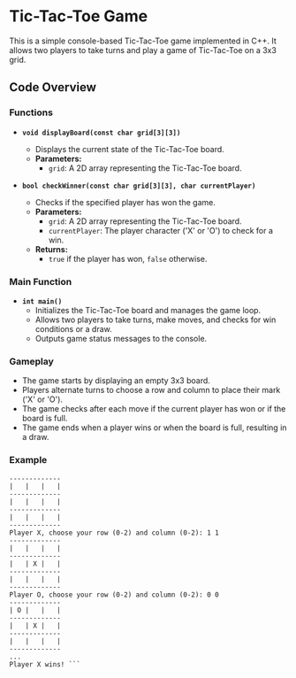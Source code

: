 # Tic-Tac-Toe Game

This is a simple console-based Tic-Tac-Toe game implemented in C++. It allows two players to take turns and play a game of Tic-Tac-Toe on a 3x3 grid.

## Code Overview

### Functions

- **`void displayBoard(const char grid[3][3])`**
  - Displays the current state of the Tic-Tac-Toe board.
  - **Parameters:**
    - `grid`: A 2D array representing the Tic-Tac-Toe board.

- **`bool checkWinner(const char grid[3][3], char currentPlayer)`**
  - Checks if the specified player has won the game.
  - **Parameters:**
    - `grid`: A 2D array representing the Tic-Tac-Toe board.
    - `currentPlayer`: The player character ('X' or 'O') to check for a win.
  - **Returns:**
    - `true` if the player has won, `false` otherwise.

### Main Function

- **`int main()`**
  - Initializes the Tic-Tac-Toe board and manages the game loop.
  - Allows two players to take turns, make moves, and checks for win conditions or a draw.
  - Outputs game status messages to the console.

### Gameplay

- The game starts by displaying an empty 3x3 board.
- Players alternate turns to choose a row and column to place their mark ('X' or 'O').
- The game checks after each move if the current player has won or if the board is full.
- The game ends when a player wins or when the board is full, resulting in a draw.

### Example
``` Tic-Tac-Toe Game!
-------------
|   |   |   |
-------------
|   |   |   |
-------------
|   |   |   |
-------------
Player X, choose your row (0-2) and column (0-2): 1 1
-------------
|   |   |   |
-------------
|   | X |   |
-------------
|   |   |   |
-------------
Player O, choose your row (0-2) and column (0-2): 0 0
-------------
| O |   |   |
-------------
|   | X |   |
-------------
|   |   |   |
-------------
...
Player X wins! ```

